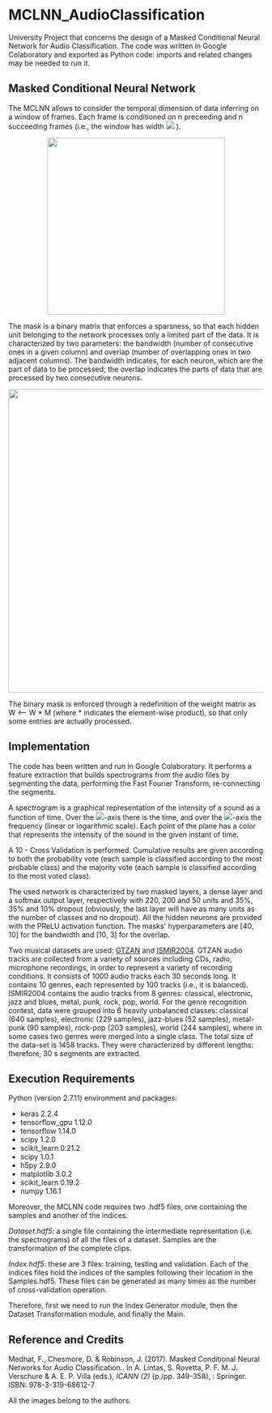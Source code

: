 # MCLNN_AudioClassification
University Project that concerns the design of a Masked Conditional Neural Network for Audio Classification. The code was written in Google Colaboratory and exported as Python code: imports and related changes may be needed to run it.

## Masked Conditional Neural Network
The MCLNN allows to consider the temporal dimension of data inferring on a window of frames. Each frame is conditioned on n preceeding and n succeeding frames (i.e., the window has width <img src="https://render.githubusercontent.com/render/math?math=d = 2n %2B 1">
). 

<p align="center">
<img src="https://camo.githubusercontent.com/e495380dbec9406294b86a72544581ea8a8ae002/68747470733a2f2f6965656578706c6f72652e696565652e6f72672f6d6564696173746f72655f6e65772f494545452f636f6e74656e742f6d656469612f383231313030322f383231353436322f383231353538382f383231353538382d6669672d332d736f757263652d6c617267652e676966" width="350">
</p>

The mask is a binary matrix that enforces a sparsness, so that each hidden unit belonging to the network processes only a limited part of the data. It is characterized by two parameters: the bandwidth (number of consecutive ones in a given column) and overlap (number of overlapping ones in two adjacent columns). The bandwidth indicates, for each neuron, which are the part of data to be processed; the overlap indicates the parts of data that are processed by two consecutive neurons.
<p align="center">
<img src="https://camo.githubusercontent.com/493fa05246198d91d95552b56a58e46b107959b3/68747470733a2f2f6965656578706c6f72652e696565652e6f72672f6d6564696173746f72655f6e65772f494545452f636f6e74656e742f6d656469612f383231313030322f383231353436322f383231353538382f383231353538382d6669672d342d736f757263652d6c617267652e676966" width="600">
</p>

The binary mask is enforced through a redefinition of the weight matrix as W <-- W * M (where * indicates the element-wise product), so that only some entries are actually processed.

## Implementation
The code has been written and run in Google Colaboratory. It performs a feature extraction that builds spectrograms from the audio files by segmenting the data, performing the Fast Fourier Transform, re-connecting the segments.

A spectrogram is a graphical representation of the intensity of a sound as a function of time. Over the <img src="https://render.githubusercontent.com/render/math?math=x">-axis there is the time, and over the <img src="https://render.githubusercontent.com/render/math?math=y">-axis the frequency (linear or logarithmic scale). Each point of the plane has a color that represents the intensity of the sound in the given instant of time.

A 10 - Cross Validation is performed. Cumulative results are given according to both the probability vote (each sample is classified according to the most probable class) and the majority vote (each sample is classified according to the most voted class).

The used network is characterized by two masked layers, a dense layer and a softmax output layer, respectively with 220, 200 and 50 units and 35%, 35% and 10% dropout (obviously, the last layer will have as many units as the number of classes and no dropout). All the hidden neurons are provided with the PReLU activation function. The masks' hyperparameters are [40, 10] for the bandwidth and [10, 3] for the overlap.

Two musical datasets are used: [GTZAN](http://marsyas.info/downloads/datasets.html) and [ISMIR2004](http://ismir2004.ismir.net/genre_contest/). GTZAN audio tracks are collected from a variety of sources including CDs, radio, microphone recordings, in order to represent a variety of recording conditions. It consists of 1000 audio tracks each 30 seconds long. It contains 10 genres, each represented by 100 tracks (i.e., it is balanced). ISMIR2004 contains the audio tracks from 8 genres: classical, electronic, jazz and blues, metal, punk, rock, pop, world. For the genre recognition contest, data were grouped into 6 heavily unbalanced classes: classical (640 samples), electronic (229 samples), jazz-blues (52 samples), metal-punk (90 samples), rock-pop (203 samples), world (244 samples), where in some cases two genres were merged into a single class. The total size of the data-set is 1458 tracks. They were characterized by different lengths: therefore, 30 s segments are extracted.

## Execution Requirements
Python (version 2.7.11) environment and packages:
- keras 2.2.4
- tensorflow_gpu 1.12.0
- tensorflow 1.14.0
- scipy 1.2.0
- scikit_learn 0.21.2
- scipy 1.0.1
- h5py 2.9.0
- matplotlib 3.0.2
- scikit_learn 0.19.2
- numpy 1.16.1

Moreover, the MCLNN code requires two .hdf5 files, one containing the samples and another of the indices.

*Dataset.hdf5*: a single file containing the intermediate representation (i.e. the spectrograms) of all the files of a dataset. Samples are the transformation of the complete clips.

*Index.hdf5*: these are 3 files: training, testing and validation. Each of the indices files hold the indices of the samples following their location in the Samples.hdf5. These files can be generated as many times as the number of cross-validation operation.

Therefore, first we need to run the Index Generator module, then the Dataset Transformation module, and finally the Main.

## Reference and Credits
Medhat, F., Chesmore, D. & Robinson, J. (2017). Masked Conditional Neural Networks for Audio Classification.. In A. Lintas, S. Rovetta, P. F. M. J. Verschure & A. E. P. Villa (eds.), *ICANN (2)* (p./pp. 349-358), : Springer. ISBN: 978-3-319-68612-7 

All the images belong to the authors.
